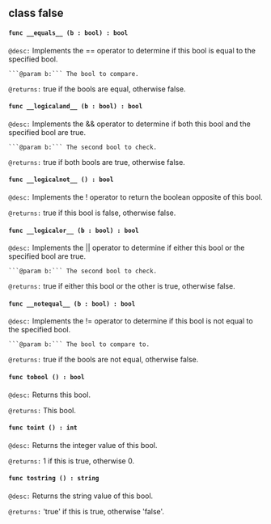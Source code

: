 ## class false

#### ```func __equals__ (b : bool) : bool```


```@desc:``` Implements the == operator to determine if this bool is equal to the specified bool.

	```@param b:``` The bool to compare.
```@returns:``` true if the bools are equal, otherwise false.

#### ```func __logicaland__ (b : bool) : bool```


```@desc:``` Implements the && operator to determine if both this bool and the specified bool are true.

	```@param b:``` The second bool to check.
```@returns:``` true if both bools are true, otherwise false.

#### ```func __logicalnot__ () : bool```


```@desc:``` Implements the ! operator to return the boolean opposite of this bool.

```@returns:``` true if this bool is false, otherwise false.

#### ```func __logicalor__ (b : bool) : bool```


```@desc:``` Implements the || operator to determine if either this bool or the specified bool are true.

	```@param b:``` The second bool to check.
```@returns:``` true if either this bool or the other is true, otherwise false.

#### ```func __notequal__ (b : bool) : bool```


```@desc:``` Implements the != operator to determine if this bool is not equal to the specified bool.

	```@param b:``` The bool to compare to.
```@returns:``` true if the bools are not equal, otherwise false.

#### ```func tobool () : bool```


```@desc:``` Returns this bool.

```@returns:``` This bool.

#### ```func toint () : int```


```@desc:``` Returns the integer value of this bool.

```@returns:``` 1 if this is true, otherwise 0.

#### ```func tostring () : string```


```@desc:``` Returns the string value of this bool.

```@returns:``` 'true' if this is true, otherwise 'false'.

